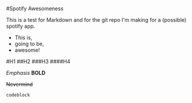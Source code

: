 #Spotify Awesomeness

This is a test for Markdown and for the git repo I'm making for a (possible) spotify app.

* This is,
* going to be,
* awesome!

#H1
##H2
###H3
####H4

*Emphasis*
**BOLD**

~~Nevermind~~

	codeblock


